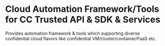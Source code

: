 # Cloud Automation Framework/Tools for CC Trusted API & SDK & Services

Provides automation framework & tools which supporting diverse confidential cloud
flavors like confidential VM/cluster/container/FaaS etc.